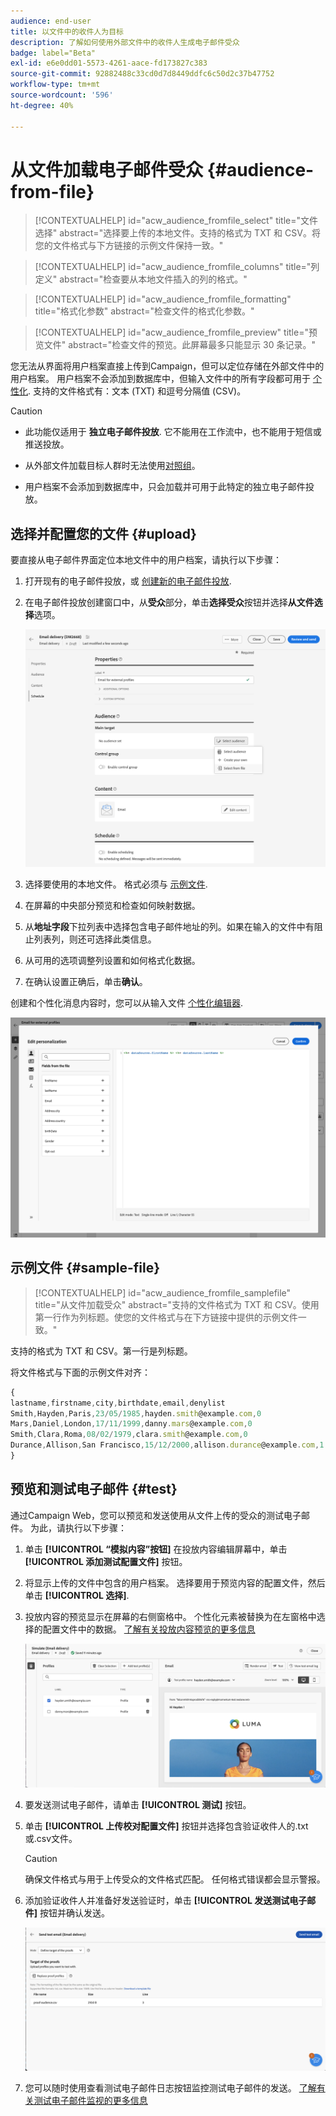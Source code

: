 ```yaml
---
audience: end-user
title: 以文件中的收件人为目标
description: 了解如何使用外部文件中的收件人生成电子邮件受众
badge: label="Beta"
exl-id: e6e0dd01-5573-4261-aace-fd173827c383
source-git-commit: 92882488c33cd0d7d8449ddfc6c50d2c37b47752
workflow-type: tm+mt
source-wordcount: '596'
ht-degree: 40%

---
```


# 从文件加载电子邮件受众 {#audience-from-file}

>[!CONTEXTUALHELP]
>id="acw_audience_fromfile_select"
>title="文件选择"
>abstract="选择要上传的本地文件。支持的格式为 TXT 和 CSV。将您的文件格式与下方链接的示例文件保持一致。"

>[!CONTEXTUALHELP]
>id="acw_audience_fromfile_columns"
>title="列定义"
>abstract="检查要从本地文件插入的列的格式。"

>[!CONTEXTUALHELP]
>id="acw_audience_fromfile_formatting"
>title="格式化参数"
>abstract="检查文件的格式化参数。"


>[!CONTEXTUALHELP]
>id="acw_audience_fromfile_preview"
>title="预览文件"
>abstract="检查文件的预览。此屏幕最多只能显示 30 条记录。"



您无法从界面将用户档案直接上传到Campaign，但可以定位存储在外部文件中的用户档案。 用户档案不会添加到数据库中，但输入文件中的所有字段都可用于 [个性化](../personalization/gs-personalization.md). 支持的文件格式有：文本 (TXT) 和逗号分隔值 (CSV)。

>[!CAUTION]
>
>* 此功能仅适用于 **独立电子邮件投放**. 它不能用在工作流中，也不能用于短信或推送投放。
>
>* 从外部文件加载目标人群时无法使用[对照组](control-group.md)。
>
>* 用户档案不会添加到数据库中，只会加载并可用于此特定的独立电子邮件投放。

## 选择并配置您的文件 {#upload}

要直接从电子邮件界面定位本地文件中的用户档案，请执行以下步骤：

1. 打开现有的电子邮件投放，或 [创建新的电子邮件投放](../email/create-email.md).
1. 在电子邮件投放创建窗口中，从&#x200B;**受众**&#x200B;部分，单击&#x200B;**选择受众**&#x200B;按钮并选择&#x200B;**从文件选择**&#x200B;选项。

   ![](assets/select-from-file.png)

1. 选择要使用的本地文件。 格式必须与 [示例文件](#sample-file).
1. 在屏幕的中央部分预览和检查如何映射数据。
1. 从&#x200B;**地址字段**&#x200B;下拉列表中选择包含电子邮件地址的列。如果在输入的文件中有阻止列表列，则还可选择此类信息。
1. 从可用的选项调整列设置和如何格式化数据。
1. 在确认设置正确后，单击&#x200B;**确认**。

创建和个性化消息内容时，您可以从输入文件 [个性化编辑器](../personalization/gs-personalization.md).

![](assets/select-external-perso.png)

## 示例文件 {#sample-file}

>[!CONTEXTUALHELP]
>id="acw_audience_fromfile_samplefile"
>title="从文件加载受众"
>abstract="支持的文件格式为 TXT 和 CSV。使用第一行作为列标题。使您的文件格式与在下方链接中提供的示例文件一致。"

支持的格式为 TXT 和 CSV。第一行是列标题。

将文件格式与下面的示例文件对齐：

```javascript
{
lastname,firstname,city,birthdate,email,denylist
Smith,Hayden,Paris,23/05/1985,hayden.smith@example.com,0
Mars,Daniel,London,17/11/1999,danny.mars@example.com,0
Smith,Clara,Roma,08/02/1979,clara.smith@example.com,0
Durance,Allison,San Francisco,15/12/2000,allison.durance@example.com,1
}
```

## 预览和测试电子邮件 {#test}

通过Campaign Web，您可以预览和发送使用从文件上传的受众的测试电子邮件。 为此，请执行以下步骤：

1. 单击 **[!UICONTROL “模拟内容”按钮]** 在投放内容编辑屏幕中，单击 **[!UICONTROL 添加测试配置文件]** 按钮。

1. 将显示上传的文件中包含的用户档案。 选择要用于预览内容的配置文件，然后单击 **[!UICONTROL 选择]**.

1. 投放内容的预览显示在屏幕的右侧窗格中。 个性化元素被替换为在左窗格中选择的配置文件中的数据。 [了解有关投放内容预览的更多信息](../preview-test/preview-content.md)

   ![](assets/file-upload-preview.png)

1. 要发送测试电子邮件，请单击 **[!UICONTROL 测试]** 按钮。

1. 单击 **[!UICONTROL 上传校对配置文件]** 按钮并选择包含验证收件人的.txt或.csv文件。

   >[!CAUTION]
   >
   >确保文件格式与用于上传受众的文件格式匹配。 任何格式错误都会显示警报。

1. 添加验证收件人并准备好发送验证时，单击 **[!UICONTROL 发送测试电子邮件]** 按钮并确认发送。

   ![](assets/file-upload-test.png)

1. 您可以随时使用查看测试电子邮件日志按钮监控测试电子邮件的发送。 [了解有关测试电子邮件监视的更多信息](../preview-test/test-deliveries.md#access-sent-test-deliveries-access-proofs)
